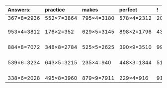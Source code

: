 | Answers: | practice | makes | perfect | ! |
| :--- | :--- | :--- | :--- | :--- |
| 367×8=2936 | 552×7=3864 | 795×4=3180 | 578×4=2312 | 206×3=618 | 
|   |   |   |   |   | 
|   |   |   |   |   | 
|   |   |   |   |   | 
| 953×4=3812 | 176×2=352 | 629×5=3145 | 898×2=1796 | 437×4=1748 | 
|   |   |   |   |   | 
|   |   |   |   |   | 
|   |   |   |   |   | 
|   |   |   |   |   | 
| 884×8=7072 | 348×8=2784 | 525×5=2625 | 390×9=3510 | 994×5=4970 | 
|   |   |   |   |   | 
|   |   |   |   |   | 
|   |   |   |   |   | 
|   |   |   |   |   | 
| 539×6=3234 | 643×5=3215 | 235×4=940 | 448×3=1344 | 515×4=2060 | 
|   |   |   |   |   | 
|   |   |   |   |   | 
|   |   |   |   |   | 
|   |   |   |   |   | 
| 338×6=2028 | 495×8=3960 | 879×9=7911 | 229×4=916 | 918×3=2754 | 
